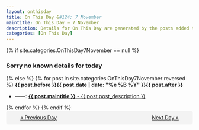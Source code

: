 ```yaml
---
layout: onthisday
title: On This Day &#124; 7 November
maintitle: On This Day — 7 November
description: Details for On This Day are generated by the posts added to the website so the content is subject to changes/updates over time.
categories: [On This Day]
---
```


{% if site.categories.OnThisDay7November == null %}
<h3>Sorry no known details for today</h3>
{% else %}
{% for post in site.categories.OnThisDay7November reversed %}
<strong>{{ post.before }}{{ post.date | date: "%e %B %Y" }}{{ post.after }}</strong>
<ul>
<li> ——: <a class="{{ post.class }}" href="{{ post.url }}"><strong>{{ post.maintitle }}</strong> - {{ post.post_description }}</a></li>
</ul>
{% endfor %}
{% endif %}
<br />
<div style="background-color: #f3f3f3; padding: 10px; border-radius: 5px; text-align: center; display: flex; justify-content: space-evenly;">
<a href="/onthisday/11/11-06">« Previous Day</a>
<span style="visibility:hidden;">[ Visit Leap Year February 29 ]</span>
<a href="/onthisday/11/11-08">Next Day »</a>
</div>
